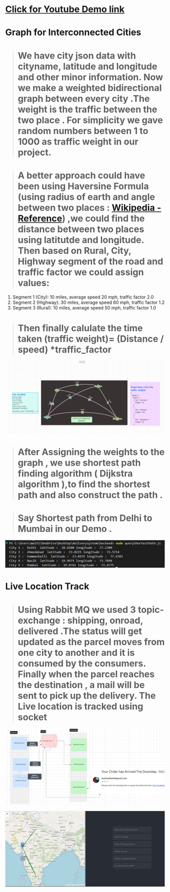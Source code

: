 

#  [Click for Youtube Demo link](https://www.youtube.com/watch?v=kBHAaaxLbTM&t=7s)

# Graph for Interconnected Cities

># We have city json data with cityname, latitude and longitude and other minor information. Now we make a weighted bidirectional graph between every city .The weight is the traffic between the two place . For simplicity we gave random numbers between 1 to 1000 as traffic weight in our project.

># A better approach could have been using Haversine Formula (using radius of earth and angle between two places : [Wikipedia - Reference](https://community.esri.com/t5/coordinate-reference-systems-blog/distance-on-a-sphere-the-haversine-formula/ba-p/902128#:~:text=For%20example%2C%20haversine(%CE%B8),longitude%20of%20the%20two%20points.)) ,we could find the distance between two places using latitutde and longitude. Then based on Rural, City, Highway segment of the road and traffic factor we could assign values: 
1. Segment 1 (City): 10 miles, average speed 20 mph, traffic factor 2.0
2. Segment 2 (Highway): 30 miles, average speed 60 mph, traffic factor 1.2
3. Segment 3 (Rural): 10 miles, average speed 50 mph, traffic factor 1.0


># Then finally calulate the time taken (traffic weight)=  (Distance / speed) *traffic_factor

![image](./image1.png)



># After Assigning the weights to the graph , we use shortest path finding algorithm ( Dijkstra algorithm ),to find the shortest path and also construct the path .

># Say Shortest path from Delhi to Mumbai in our Demo . 


![image](./image2.png)


# Live Location Track

># Using Rabbit MQ we used 3 topic-exchange : shipping, onroad, delivered .The status will get updated as the parcel moves from one city to another and it is consumed by the consumers. Finally when the parcel reaches the destination , a mail will be sent to pick up the delivery. The Live location is tracked using socket

![image](./image3.png)




![image](./image4.png)
